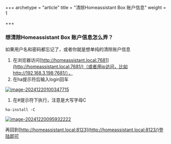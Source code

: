 +++
archetype = "article"
title = "清除Homeassistant Box 账户信息"
weight = 1

+++

### 想清除Homeassistant Box 账户信息怎么弄？

如果用户名和密码都忘记了，或者你就是想单纯的清除账户信息

1. 在浏览器访问[http://homeassistant.local:7681](http://homeassistant.local:7681/)（或者用ip访问，比如http://192.168.3.198:7681/），
2. 在ha提示符后输入login回车

[![image-20241220100347715](https://pic.456766.xyz/20250310084652887.png)](https://www.ha-box.xyz/faq/index.html#R-image-ab3aa1233cfcb5b2657c36dc01e2c545)

1. 在#提示符下执行，注意是大写字母C

```
ha-install -C
```

[![image-20241220095932222](https://pic.456766.xyz/typora/image-20241220095932222.png)](https://www.ha-box.xyz/faq/index.html#R-image-86706f0606029108217acf0ad7c77f09)

再回到[http://homeassistant.local:8123](http://homeassistant.local:8123/)登陆即可







